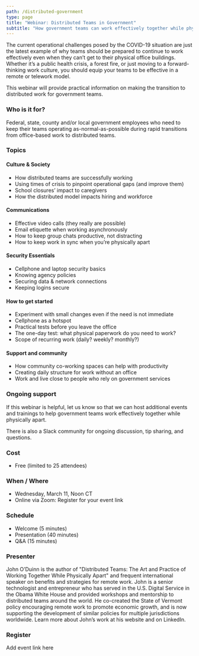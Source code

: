 ```yaml
---
path: /distributed-government
type: page
title: "Webinar: Distributed Teams in Government"
subtitle: "How government teams can work effectively together while physically apart"
---
```


The current operational challenges posed by the COVID-19 situation are just the latest example of why teams should be prepared to continue to work effectively even when they can’t get to their physical office buildings. Whether it’s a public health crisis, a forest fire, or just moving to a forward-thinking work culture, you should equip your teams to be effective in a remote or telework model.

This webinar will provide practical information on making the transition to distributed work for government teams.

### Who is it for?

Federal, state, county and/or local government employees who need to keep their teams operating as-normal-as-possible during rapid transitions from office-based work to distributed teams.

### Topics

#### Culture & Society

- How distributed teams are successfully working
- Using times of crisis to pinpoint operational gaps (and improve them)
- School closures’ impact to caregivers
- How the distributed model impacts hiring and workforce

#### Communications

- Effective video calls (they really are possible)
- Email etiquette when working asynchronously
- How to keep group chats productive, not distracting
- How to keep work in sync when you’re physically apart

#### Security Essentials

- Cellphone and laptop security basics
- Knowing agency policies
- Securing data & network connections
- Keeping logins secure

#### How to get started

- Experiment with small changes even if the need is not immediate
- Cellphone as a hotspot
- Practical tests before you leave the office
- The one-day test: what physical paperwork do you need to work?
- Scope of recurring work (daily? weekly? monthly?)

#### Support and community

- How community co-working spaces can help with productivity
- Creating daily structure for work without an office
- Work and live close to people who rely on government services

### Ongoing support

If this webinar is helpful, let us know so that we can host additional events and trainings to help government teams work effectively together while physically apart.

There is also a Slack community for ongoing discussion, tip sharing, and questions.

### Cost

- Free (limited to 25 attendees)

### When / Where

- Wednesday, March 11, Noon CT
- Online via Zoom: Register for your event link

### Schedule

- Welcome (5 minutes)
- Presentation (40 minutes)
- Q&A (15 minutes)

### Presenter

John O’Duinn is the author of "Distributed Teams: The Art and Practice of Working Together While Physically Apart" and frequent international speaker on benefits and strategies for remote work. John is a senior technologist and entrepreneur who has served in the U.S. Digital Service in the Obama White House and provided workshops and mentorship to distributed teams around the world. He co-created the State of Vermont policy encouraging remote work to promote economic growth, and is now supporting the development of similar policies for multiple jurisdictions worldwide. Learn more about John’s work at his website and on LinkedIn.

### Register

Add event link here
